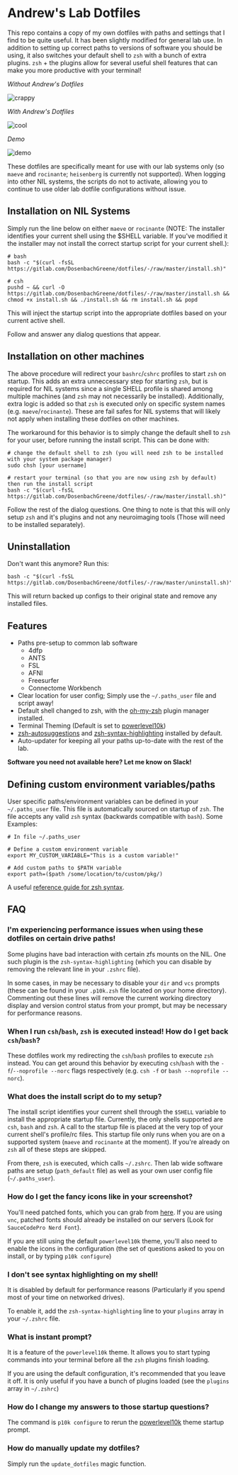 # Andrew's Lab Dotfiles
This repo contains a copy of my own dotfiles with paths and settings that I find to be quite useful. It has been slightly modified for general lab use. In addition to setting up correct paths to versions of software you should be using, it also switches your default shell to `zsh` with a bunch of extra plugins. `zsh` + the plugins allow for several useful shell features that can make you more productive with your terminal!

*Without Andrew's Dotfiles*

![crappy](imgs/crappy.png "Old Configs")

*With Andrew's Dotfiles*

![cool](imgs/cool.png "New Configs")

*Demo*

![demo](imgs/demo.gif "Demo")

These dotfiles are specifically meant for use with our lab systems only (so `maeve` and `rocinante`; `heisenberg` is currently not supported). When logging into other NIL systems, the scripts do not to activate, allowing you to continue to use older lab dotfile configurations without issue.

## Installation on NIL Systems

Simply run the line below on either `maeve` or `rocinante` (NOTE: The installer identifies your current shell using the $SHELL variable. If you've modified it the installer
may not install the correct startup script for your current shell.):

```
# bash
bash -c "$(curl -fsSL https://gitlab.com/DosenbachGreene/dotfiles/-/raw/master/install.sh)"

# csh
pushd ~ && curl -O https://gitlab.com/DosenbachGreene/dotfiles/-/raw/master/install.sh && chmod +x install.sh && ./install.sh && rm install.sh && popd
```

This will inject the startup script into the appropriate dotfiles based on your current active shell.

Follow and answer any dialog questions that appear.

## Installation on other machines

The above procedure will redirect your `bashrc`/`cshrc` profiles to start `zsh` on startup. This adds an extra unneccessary step for starting `zsh`, but is required for NIL systems since a single SHELL profile is shared among multiple machines (and `zsh` may not necessarily be installed). Additionally, extra logic is added so that `zsh` is executed only on specific system names (e.g. `maeve`/`rocinante`). These are fail safes for NIL systems that will likely not apply when installing these dotfiles on other machines.

The workaround for this behavior is to simply change the default shell to `zsh` for your user, before running the install script. This can be done with:

```
# change the default shell to zsh (you will need zsh to be installed with your system package manager)
sudo chsh [your username]

# restart your terminal (so that you are now using zsh by default) then run the install script
bash -c "$(curl -fsSL https://gitlab.com/DosenbachGreene/dotfiles/-/raw/master/install.sh)"

```

Follow the rest of the dialog questions. One thing to note is that this will only setup `zsh` and it's plugins and not any neuroimaging tools (Those will need to be installed separately).

## Uninstallation

Don't want this anymore? Run this:

```
bash -c "$(curl -fsSL https://gitlab.com/DosenbachGreene/dotfiles/-/raw/master/uninstall.sh)"
```

This will return backed up configs to their original state and remove any installed files.

## Features

- Paths pre-setup to common lab software
    - 4dfp
    - ANTS
    - FSL
    - AFNI
    - Freesurfer
    - Connectome Workbench
- Clear location for user config; Simply use the `~/.paths_user` file and script away!
- Default shell changed to zsh, with the [oh-my-zsh](https://github.com/ohmyzsh/ohmyzsh) plugin manager installed.
- Terminal Theming (Default is set to [powerlevel10k](https://github.com/romkatv/powerlevel10k))
- [zsh-autosuggestions](https://github.com/zsh-users/zsh-autosuggestions) and [zsh-syntax-highlighting](https://github.com/zsh-users/zsh-syntax-highlighting) installed by default.
- Auto-updater for keeping all your paths up-to-date with the rest of the lab.

**Software you need not available here? Let me know on Slack!**

## Defining custom environment variables/paths

User specific paths/environment variables can be defined in your `~/.paths_user` file. This file is automatically sourced on startup of `zsh`. The file accepts any valid `zsh` syntax (backwards compatible with `bash`). Some Examples:

```
# In file ~/.paths_user

# Define a custom environment variable
export MY_CUSTOM_VARIABLE="This is a custom variable!"

# Add custom paths to $PATH variable
export path=($path /some/location/to/custom/pkg/)
```

A useful [reference guide for zsh syntax](http://www.bash2zsh.com/zsh_refcard/refcard.pdf).

## FAQ

### I'm experiencing performance issues when using these dotfiles on certain drive paths!
Some plugins have bad interaction with certain zfs mounts on the NIL. One such plugin is the `zsh-syntax-highlighting` (which
you can disable by removing the relevant line in your `.zshrc` file).

In some cases, in may be necessary to disable your `dir` and `vcs` prompts (these can be found in your
`.p10k.zsh` file located on your home directory). Commenting out these lines will remove the current working directory display and version control status from your prompt, but may be necessary for performance reasons.

### When I run `csh`/`bash`, `zsh` is executed instead! How do I get back `csh`/`bash`?

These dotfiles work my redirecting the `csh`/`bash` profiles to execute `zsh` instead. You can get around this behavior by executing `csh`/`bash` with the `-f`/`--noprofile --norc` flags respectively (e.g. `csh -f` or `bash --noprofile --norc`).

### What does the install script do to my setup?
The install script identifies your current shell through the `$SHELL` variable to install the appropriate startup file. Currently, the only shells supported are `csh`, `bash` and `zsh`.
A call to the startup file is placed at the very top of your current shell's profile/rc files. This startup file only runs when you are on a supported system (`maeve` and `rocinante` 
at the moment). If you're already on `zsh` all of these steps are skipped.

From there, `zsh` is executed, which calls `~/.zshrc`. Then lab wide software paths are setup (`path_default` file) as well as your own user config file (`~/.paths_user`).

### How do I get the fancy icons like in your screenshot?
You'll need patched fonts, which you can grab from [here](https://www.nerdfonts.com/). If you are using `vnc`, patched fonts should already be installed on our servers (Look for `SauceCodePro Nerd Font`). 

If you are still using the default `powerlevel10k` theme, you'll also need to enable the icons in the configuration (the set of questions asked to you on install, or by typing `p10k configure`)

### I don't see syntax highlighting on my shell!
It is disabled by default for performance reasons (Particularly if you spend most of your time on networked drives).

To enable it, add the `zsh-syntax-highlighting` line to your `plugins` array in
your `~/.zshrc` file.

### What is instant prompt?
It is a feature of the `powerlevel10k` theme. It allows you to start typing commands into your terminal before all the `zsh` plugins finish loading.

If you are using the default configuration, it's recommended that you leave it off. It is only useful if you have a bunch of plugins loaded (see the `plugins` array in `~/.zshrc`)

### How do I change my answers to those startup questions?
The command is `p10k configure` to rerun the [powerlevel10k](https://github.com/romkatv/powerlevel10k) theme startup prompt.

### How do manually update my dotfiles?
Simply run the `update_dotfiles` magic function.
